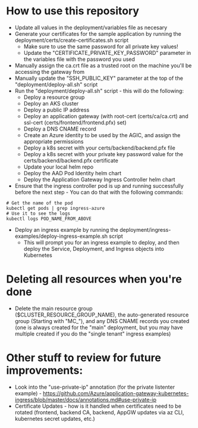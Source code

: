 # How to use this repository
- Update all values in the deployment/variables file as necesary
- Generate your certificates for the sample application by running the deployment/certs/create-certificates.sh script
   - Make sure to use the same password for all private key values!
   - Update the "CERTIFICATE_PRIVATE_KEY_PASSWORD" parameter in the variables file with the password you used
- Manually assign the ca.crt file as a trusted root on the machine you'll be accessing the gateway from
- Manually update the "SSH_PUBLIC_KEY" parameter at the top of the "deployment/deploy-all.sh" script
- Run the "deployment/deploy-all.sh" script - this will do the following:
   - Deploy a resource group
   - Deploy an AKS cluster
   - Deploy a public IP address
   - Deploy an application gateway (with root-cert (certs/ca/ca.crt) and ssl-cert (certs/frontend/frontend.pfx) set)
   - Deploy a DNS CNAME record
   - Create an Azure identity to be used by the AGIC, and assign the appropriate permissions
   - Deploy a k8s secret with your certs/backend/backend.pfx file
   - Deploy a k8s secret with your private key password value for the certs/backend/backend.pfx certificate
   - Update your local helm repo
   - Deploy the AAD Pod Identity helm chart
   - Deploy the Application Gateway Ingress Controller helm chart
- Ensure that the ingress controller pod is up and running successfully before the next step - You can do that with the following commands:
```
# Get the name of the pod
kubectl get pods | grep ingress-azure
# Use it to see the logs
kubectl logs POD_NAME_FROM_ABOVE
```
- Deploy an ingress example by running the deployment/ingress-examples/deploy-ingress-example.sh script
   - This will prompt you for an ingress example to deploy, and then deploy the Service, Deployment, and Ingress objects into Kubernetes


# Deleting all resources when you're done
- Delete the main resource group ($CLUSTER_RESOURCE_GROUP_NAME), the auto-generated resource group (Starting with "MC_"), and any DNS CNAME records you created (one is always created for the "main" deployment, but you may have multiple created if you do the "single tenant" ingress examples)

# Other stuff to review for future improvements:
- Look into the "use-private-ip" annotation (for the private listenter example) - https://github.com/Azure/application-gateway-kubernetes-ingress/blob/master/docs/annotations.md#use-private-ip
- Certificate Updates - how is it handled when certificates need to be rotated (frontend, backend CA, backend, AppGW updates via az CLI, kubernetes secret updates, etc.)
